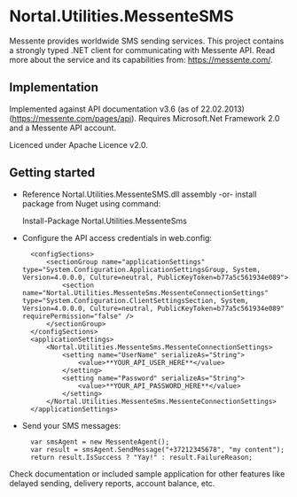 Nortal.Utilities.MessenteSMS
====================================

Messente provides worldwide SMS sending services. This project contains a strongly typed .NET client for communicating with Messente API.
Read more about the service and its capabilities from: https://messente.com/.

Implementation
-----------------
Implemented against API documentation v3.6 (as of 22.02.2013) (https://messente.com/pages/api).
Requires Microsoft.Net Framework 2.0 and a Messente API account.

Licenced under Apache Licence v2.0.

Getting started
---------------

* Reference Nortal.Utilities.MessenteSMS.dll assembly -or- install package from Nuget using command:

	Install-Package Nortal.Utilities.MessenteSms

* Configure the API access credentials in web.config:


		<configSections>
			<sectionGroup name="applicationSettings" type="System.Configuration.ApplicationSettingsGroup, System, Version=4.0.0.0, Culture=neutral, PublicKeyToken=b77a5c561934e089">
				<section name="Nortal.Utilities.MessenteSms.MessenteConnectionSettings" type="System.Configuration.ClientSettingsSection, System, Version=4.0.0.0, Culture=neutral, PublicKeyToken=b77a5c561934e089" requirePermission="false" />
			</sectionGroup>
		</configSections>
		<applicationSettings>
			<Nortal.Utilities.MessenteSms.MessenteConnectionSettings>
				<setting name="UserName" serializeAs="String">
					<value>**YOUR_API_USER_HERE**</value>
				</setting>
				<setting name="Password" serializeAs="String">
					<value>**YOUR_API_PASSWORD_HERE**</value>
				</setting>
			</Nortal.Utilities.MessenteSms.MessenteConnectionSettings>
		</applicationSettings>

* Send your SMS messages:

		var smsAgent = new MessenteAgent();
		var result = smsAgent.SendMessage("+37212345678", "my content");
		return result.IsSuccess ? "Yay!" : result.FailureReason;

Check documentation or included sample application for other features like delayed sending, delivery reports, account balance, etc.
